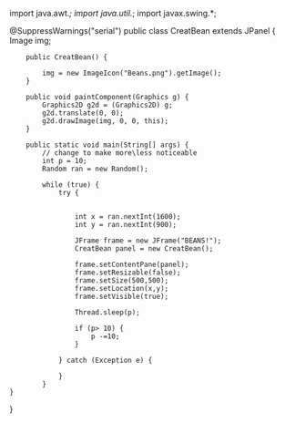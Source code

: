 import java.awt.*;
import java.util.*;
import javax.swing.*;

@SuppressWarnings("serial")
public class CreatBean extends JPanel {
Image img;

        public CreatBean() {
        	
            img = new ImageIcon("Beans.png").getImage();
        }

        public void paintComponent(Graphics g) {
            Graphics2D g2d = (Graphics2D) g;
            g2d.translate(0, 0);
            g2d.drawImage(img, 0, 0, this);
        }

        public static void main(String[] args) {
        	// change to make more\less noticeable
        	int p = 10;
        	Random ran = new Random();
        	
        	while (true) {
        		try { 
        			 
        			
        			int x = ran.nextInt(1600);
        			int y = ran.nextInt(900);
        			
		            JFrame frame = new JFrame("BEANS!");
		            CreatBean panel = new CreatBean();
		            		
		            frame.setContentPane(panel);
		            frame.setResizable(false);
		            frame.setSize(500,500);
		            frame.setLocation(x,y);
		            frame.setVisible(true);
		            
		            Thread.sleep(p);
		            
		            if (p> 10) {
		            	p -=10;
		            }
		            
	            } catch (Exception e) {
	            	
	            }
        	}
    }
}
